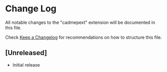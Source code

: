 # Change Log

All notable changes to the "cadmepext" extension will be documented in this file.

Check [Keep a Changelog](http://keepachangelog.com/) for recommendations on how to structure this file.

## [Unreleased]

- Initial release